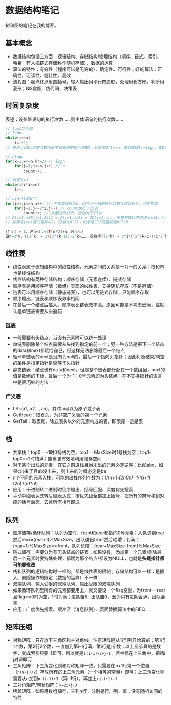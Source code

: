 # 数据结构笔记

树和图的笔记在我的博客。

## 基本概念

* 数据结构包括三方面：逻辑结构、存储结构/物理结构（顺序、链式、索引、哈希；有人把链式存储称作随机存储）、数据的运算
* 算法的特性：有穷性（程序可以是无穷的）、确定性、可行性；好的算法：正确性、可读性、健壮性、高效
* 流程图：起点终点用圆括号，输入输出用平行四边形，处理用长方形，判断用菱形；NS盒图、伪代码、决策表

## 时间复杂度

表述：设某某语句的执行次数……则主体语句的执行次数……

```c
// log以2为底
// logn
while(i<=n)
    i=i*2;
// 表述：i乘以2的次数正是主体语句的执行次数t，因此有2^t<=n，取对数得t<=logn，即O(n)=logn

// nlogn
for(k=1;k<=n;k*=2) // logn
    for(j=1;j<=n;j++) // n
        count++;

// 根号3(n)
while(i*i*i<=n)
    i++;

// n(n+1)即n^2
for(i=1;i<=n;i++) // 不能直接乘以n，因为下一句的执行次数与这句有关，只能累加
    for(j=1;j<=2*i;j++) // count执行了2i次
        count++; // 从里往外分析，这句执行了1次
// Σ(i=1,n)Σ(j=1,2i)1 = Σ(i=1,n)2i = 2Σ(i=1,n)i，用等差数列求和得n(n+1)；注意第一个等号前的东西是1不是j，即2i个1加起来
// 如果是j<=i就只是除以2，仍是O(n^2)；如果是三个变量就是n^3/6

{T(n) = 1，若n=1；=2T(n/2)+n，若n>1}
设n=2^k，T(2^k) = 2T(2^(k-1))+2^k=……，观察得T(2^k) = 2^i*T(2^(k-i))+i*2^k，当i等于0时带入得T(n)=n(logn+1)
```

## 线性表

* 线性表属于逻辑结构中的线性结构，元素之间的关系是一对一的关系；栈和串也是线性结构
* 线性结构有两种存储结构：顺序存储（元素连续）、链式存储
* 顺序表是用顺序存储（数组）实现的线性表，支持随机存取（不是存储）
* 链表可以用顺序存储（静态链表），也可以用链式存储；只能顺序存取
* 顺序输出，链表和顺序表效率相同
* 在最后一个结点后插入，顺序表比链表效率高。原因可能是不考虑已满，或默认是单链表需要从头遍历

### 链表

* 一般需要有头结点，当没有元素时可以统一处理
* 单链表删除某个结点需要从头找到指定的前一个；另一种方法是把下一个结点的data和next都赋给自己，但这样无法删除最后一个结点
* 循环单链表的next是没有为null的，最后一个指向头指针；因此判断结束/判空的条件是指定指针是否等于头指针
* 静态链表：结点也有data和next，但是整个链表都分配在一个数组里，next的值是数组的下标，最后一个为-1；0号元素即为头结点；在不支持指针的语言中是很巧妙的方法

### 广义表

* LS=(a1, a2..., an)，其中ai可以为原子或子表
* GetHead：取表头，为非空广义表的第一个元素
* GetTail：取表尾，除去表头以外的元素构成的表，即表尾一定是表

## 栈

* 共享栈：top0==-1时0号栈为空，top1==MaxSize时1号栈为空；top1-top0==1时栈满；能够更有效地利用储存空间
* 对于某个出栈的元素，在它之前进栈且尚未出的元素必定逆序：比如abc，如果c出来了且ab没出来，则出来的时候必定是ba
* n个不同的元素入栈，可能的出栈序列个数为：1/(n+1)*(2nCn)=1/(n+1)*(2n)!/(n!*n!)
* 应用：十进制转二进制时倒序输出、括号匹配、深度优先搜索
* 手动中缀表达式转后缀表达式：按优先级全部加上括号，把所有的符号移到对应的括号后面，去掉所有括号即成

## 队列

* 顺序储存/循环队列：队列为空时，front和rear都指向0号元素；入队送到rear然后rear=(rear+1)%MaxSize，出队送出front然后递增；判满：(rear+1)%MaxSize==front，队列长度：(rear+MaxSize-front)%MaxSize
* 链式储存：需要分为有无头结点的链表；如果没有，添加第一个元素/删除最后一个元素时要特殊处理，都赋为那个结点/都设为NULL，也就是**头尾指针都可能要修改**
* 栈和队列的逻辑结构时一样的，都是线性表的限制；存储结构可以一样；是插入、删除操作的限定（数据的运算）不一样
* 双端队列、输入受限的双端队列、输出受限的双端队列
* 如果循环队列里所有的元素都要用上，就又要设一个flag变量，为front==rear且flag==0时为空，1时为满；进队置1，出队置0，因为只有进队会满，出队会空
* 应用：广度优先搜索、缓冲区（消息队列）、页面替换算法中的FIFO

## 矩阵压缩

* 对称矩阵：只存放下三角区和主对角线，注意矩阵是从1行1列开始算的；第1行1个数，第2行2个数，一直加到第i-1行满，第i行是j个数；以上全部算的是数字，变成索引只要-1即可，所以就是`i(i-1)/2+j-1`；若坐标在上三角中，把i和j对调即可
* 三角矩阵：下三角变化则和对称矩阵一致，只需要在n+1行第一个位置（`n(n+1)/2`）存放所有的上三角元素（一个相等的常量）即可；上三角变化则需要从n加到`n-(i-1)+1`（第i-1行），再加上`(j-i+1)-1`
* 三对角矩阵/带状矩阵：`k=2i+j-3`
* 稀疏矩阵：如果用数组储存，三列n行，分别是行、列、值；没有随机访问的特性
